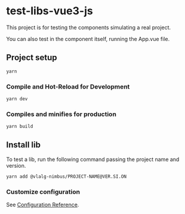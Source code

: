 # test-libs-vue3-js

This project is for testing the components simulating a real project.

You can also test in the component itself, running the App.vue file.

## Project setup

```bash
yarn
```

### Compile and Hot-Reload for Development

```bash
yarn dev
```

### Compiles and minifies for production

```bash
yarn build
```

## Install lib

To test a lib, run the following command passing the project name and version.

```bash
yarn add @vlalg-nimbus/PROJECT-NAME@VER.SI.ON
```

### Customize configuration

See [Configuration Reference](https://cli.vuejs.org/config/).
